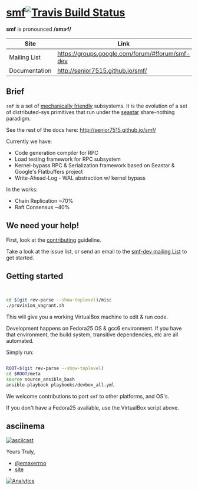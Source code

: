 # [smf](http://senior7515.github.io/smf/)[![Travis Build Status](https://travis-ci.org/senior7515/smf.svg?branch=master)](https://travis-ci.org/senior7515/smf) 

**smf** is pronounced **/smɝf/**

Site         | Link
------------ | --------
Mailing List  | https://groups.google.com/forum/#!forum/smf-dev
Documentation | http://senior7515.github.io/smf/

## Brief

`smf` is a set of
[mechanically friendly](https://groups.google.com/forum/#!forum/mechanical-sympathy)
subsystems. It is the evolution of a set of distributed-sys primitives
that run under the [seastar](http://www.seastar-project.org/)
share-nothing paradigm.

See the rest of the docs here: http://senior7515.github.io/smf/

Currently we have:

* Code generation compiler for RPC
* Load testing framework for RPC subsystem 
* Kernel-bypass RPC & Serialization framework based on Seastar & Google's Flatbuffers project
* Write-Ahead-Log - WAL abstraction w/ kernel bypass


In the works:

* Chain Replication ~70%
* Raft Consensus    ~40%


## We need your help!

First, look at the [contributing](CONTRIBUTING.md) guideline.

Take a look at the issue list, or send an email to the
[smf-dev mailing List](https://groups.google.com/forum/#!forum/smf-dev)
to get started. 

## Getting started


```bash


cd $(git rev-parse --show-toplevel)/misc
./provision_vagrant.sh


```

This will give you a working VirtualBox machine to edit & run code.

Development happens on Fedora25 OS & gcc6 environment. If you have that
environment, the build system, transitive dependencies, etc are all automated.

Simply run:

```bash

ROOT=$(git rev-parse --show-toplevel)
cd $ROOT/meta
source source_ansible_bash
ansible-playbook playbooks/devbox_all.yml

```

We welcome contributions to port `smf` to other platforms, and OS's.

If you don't have a Fedora25 available, use the VirtualBox script above.


## asciinema

[![asciicast](https://asciinema.org/a/1u2j8vg20813jxmgbky7liwxr.png)](https://asciinema.org/a/1u2j8vg20813jxmgbky7liwxr?autoplay=1&loop=1&speed=2)


Yours Truly,
* [@emaxerrno](https://twitter.com/emaxerrno)
* [site](http://alexgallego.org)


[![Analytics](https://ga-beacon.appspot.com/UA-99983285-1/chromeskel_a/readme?pixel)]()
